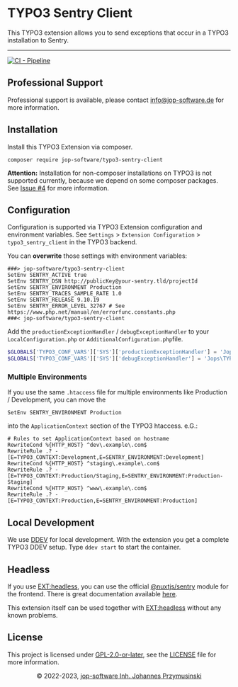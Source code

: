 # TYPO3 Sentry Client
This TYPO3 extension allows you to send exceptions that occur in a TYPO3 installation to Sentry.

---
[![CI - Pipeline](https://github.com/jop-software/typo3-sentry-client/actions/workflows/ci.yaml/badge.svg)](https://github.com/jop-software/typo3-sentry-client/actions/workflows/ci.yaml)

## Professional Support

Professional support is available, please contact [info@jop-software.de](mailto:info@jop-software.de) for more information.

## Installation
Install this TYPO3 Extension via composer.
```console
composer require jop-software/typo3-sentry-client
```
**Attention:**
Installation for non-composer installations on TYPO3 is not supported currently, because we depend on some
composer packages. See [Issue #4](https://github.com/jop-software/typo3_sentry_client/issues/4) for more information.

## Configuration

Configuration is supported via TYPO3 Extension configuration and environment variables.
See `Settings` > `Extension Configuration` > `typo3_sentry_client` in the TYPO3 backend.

You can **overwrite** those settings with environment variables:
```apacheconf
###> jop-software/typo3-sentry-client
SetEnv SENTRY_ACTIVE true
SetEnv SENTRY_DSN http://publicKey@your-sentry.tld/projectId
SetEnv SENTRY_ENVIRONMENT Production
SetEnv SENTRY_TRACES_SAMPLE_RATE 1.0
SetEnv SENTRY_RELEASE 9.10.19
SetEnv SENTRY_ERROR_LEVEL 32767 # See https://www.php.net/manual/en/errorfunc.constants.php
###< jop-software/typo3-sentry-client
```

Add the `productionExceptionHandler` / `debugExceptionHandler` to your `LocalConfiguration.php` or `AdditionalConfiguration.php`file.
```php
$GLOBALS['TYPO3_CONF_VARS']['SYS']['productionExceptionHandler'] = 'Jops\TYPO3\Sentry\Handler\ProductionExceptionHandler';
$GLOBALS['TYPO3_CONF_VARS']['SYS']['debugExceptionHandler'] = 'Jops\TYPO3\Sentry\Handler\DebugExceptionHandler';
```
### Multiple Environments
If you use the same `.htaccess` file for multiple environments like Production / Development, you can move the
```apacheconf
SetEnv SENTRY_ENVIRONMENT Production
```
into the `ApplicationContext` section of the TYPO3 htaccess. e.G.:
```apacheconf
# Rules to set ApplicationContext based on hostname
RewriteCond %{HTTP_HOST} ^dev\.example\.com$
RewriteRule .? - [E=TYPO3_CONTEXT:Development,E=SENTRY_ENVIRONMENT:Development]
RewriteCond %{HTTP_HOST} ^staging\.example\.com$
RewriteRule .? - [E=TYPO3_CONTEXT:Production/Staging,E=SENTRY_ENVIRONMENT:Production-Staging]
RewriteCond %{HTTP_HOST} ^www\.example\.com$
RewriteRule .? - [E=TYPO3_CONTEXT:Production,E=SENTRY_ENVIRONMENT:Production]
```
## Local Development
We use [DDEV](https://ddev.readthedocs.io/en/stable/) for local development.
With the extension you get a complete TYPO3 DDEV setup. Type `ddev start` to start the container.

## Headless

If you use [EXT:headless](https://github.com/TYPO3-Initiatives/headless), you can use the official [@nuxtjs/sentry](https://www.npmjs.com/package/@nuxtjs/sentry) module for the frontend.
There is great documentation available [here](https://sentry.nuxtjs.org/).

This extension itself can be used together with [EXT:headless](https://github.com/TYPO3-Initiatives/headless) without any known problems.

## License
This project is licensed under [GPL-2.0-or-later](https://www.gnu.org/licenses/old-licenses/gpl-2.0.html), see the [LICENSE](./LICENSE) file for more information.

<div align="center">
    <p>&copy; 2022-2023, <a href="mailto:info@jop-software.de">jop-software Inh. Johannes Przymusinski</a></p>
</div>

